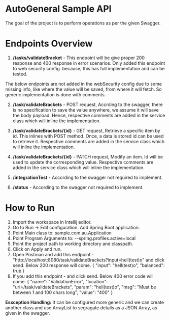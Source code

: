 AutoGeneral Sample API
===============================

The goal of the project is to perform operations as per the given Swagger.

Endpoints Overview
========

1. **/tasks/validateBracket** - This endpoint will be give proper 200 response and 400 response in error scenarios.
Only added this endpoint to web security config. because, this has full implementation and can be tested.

The below endpoints are not added in the webSecurity config due to some missing info, like where the value will be saved, from where it will fetch. So generic
implementation is done with comments.

2. **/task/validateBrackets** - POST request, Accrding to the swagger, there is no specification to save the value anywhere,
we assume it will save the body payload. Hence, respective comments are added in the service class which will inline the implementation.

3. **/task/validateBrackets/{id}** - GET request, Retrieve a specific item by id. This inlines with POST method. Once, a data is stored
id can be used to retrieve it. Respective comments are added in the service class which will inline the implementation.

4. **/task/validateBrackets/{id}** - PATCH request, Modify an item. Id will be used to update the corresponding value. Respective 
comments are added in the service class which will inline the implementation.
 
5. **/integrationTest** - According to the swagger not required to implement.

6. **/status** - According to the swagger not required to implement.

How to Run
========

1. Import the workspace in Intellij editor.
2. Go to Run -> Edit configuration. Add Spring Boot application.
3. Point Main class to: sample.com.au.Application
4. Point Program Arguments to: --spring.profiles.active=local
5. Point the project path to working directory and classpath.
6. Click on Apply and run.
7. Open Postman and add this endpoint - "http://localhost:8080/task/validateBrackets?input=hell(test)o" and click send. Below 200 response will come.
{
    "input": "hell(test)o",
    "balanced": true
}
8. If you add this endpoint - and click send. Below 400 error code will come.
{
    "name": "ValidationError",
    "location": "uri=/task/validateBrackets",
    "param": "hell(test)o",
    "msg": "Must be between 1 and 100 chars long",
    "value": "400"
}

**Esxception Handling:**
It can be configured more generic and we can create another class and use ArrayList to 
segragate details as a JSON Array, as given in the swagger.